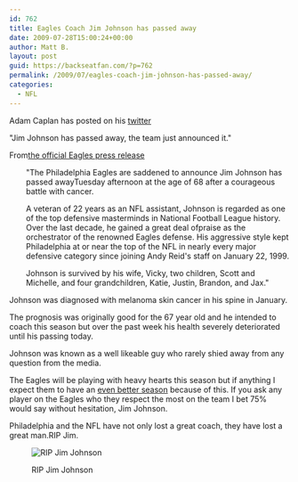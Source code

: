 ```yaml
---
id: 762
title: Eagles Coach Jim Johnson has passed away
date: 2009-07-28T15:00:24+00:00
author: Matt B.
layout: post
guid: https://backseatfan.com/?p=762
permalink: /2009/07/eagles-coach-jim-johnson-has-passed-away/
categories:
  - NFL
---
```


<div class="entry">
  <p>
    Adam Caplan has posted on his <a href="https://twitter.com/caplannfl">twitter</a>
  </p>

  <p>
    "Jim Johnson has passed away, the team just announced it."
  </p>

  <p>
    From<a href="https://www.philadelphiaeagles.com/browser.asp">the official Eagles press release</a>
  </p>

  <p style="padding-left: 30px;">
    "The Philadelphia Eagles are saddened to announce Jim Johnson has passed awayTuesday afternoon at the age of 68 after a courageous battle with cancer.
  </p>

  <p style="padding-left: 30px;">
    A veteran of 22 years as an NFL assistant, Johnson is regarded as one of the top defensive masterminds in National Football League history. Over the last decade, he gained a great deal ofpraise as the orchestrator of the renowned Eagles defense. His aggressive style kept Philadelphia at or near the top of the NFL in nearly every major defensive category since joining Andy Reid's staff on January 22, 1999.
  </p>

  <p style="padding-left: 30px;">
    Johnson is survived by his wife, Vicky, two children, Scott and Michelle, and four grandchildren, Katie, Justin, Brandon, and Jax."
  </p>

  <p>
    Johnson was diagnosed with melanoma skin cancer in his spine in January.
  </p>

  <p>
    The prognosis was originally good for the 67 year old and he intended to coach this season but over the past week his health severely deteriorated until his passing today.
  </p>

  <p>
    Johnson was known as a well likeable guy who rarely shied away from any question from the media.
  </p>

  <p>
    The Eagles will be playing with heavy hearts this season but if anything I expect them to have an <a href="https://backseatfan.com/index.php/2009/07/2009-nfl-season-preview/">even better season</a> because of this. If you ask any player on the Eagles who they respect the most on the team I bet 75% would say without hesitation, Jim Johnson.
  </p>

  <p>
    Philadelphia and the NFL have not only lost a great coach, they have lost a great man.RIP Jim.
  </p><figure id="attachment_765" style="width: 200px" class="wp-caption aligncenter">

<img class="size-medium wp-image-765" title="Jim Johnson" src="/images/2009/07/johnson-200x300.jpg" alt="RIP Jim Johnson" width="200" height="300" srcset="/images/2009/07/johnson-200x300.jpg 200w, /images/2009/07/johnson.jpg 340w" sizes="(max-width: 200px) 100vw, 200px" /><figcaption class="wp-caption-text">RIP Jim Johnson</figcaption></figure>

</div>
